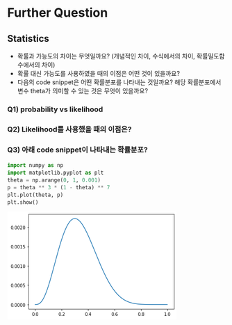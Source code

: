 # Further Question

## Statistics
- 확률과 가능도의 차이는 무엇일까요? (개념적인 차이, 수식에서의 차이, 확률밀도함수에서의 차이)
- 확률 대신 가능도를 사용하였을 때의 이점은 어떤 것이 있을까요?
- 다음의 code snippet은 어떤 확률분포를 나타내는 것일까요? 해당 확률분포에서 변수 theta가 의미할 수 있는 것은 무엇이 있을까요?

### Q1) probability vs likelihood

### Q2) Likelihood를 사용했을 때의 이점은?

### Q3) 아래 code snippet이 나타내는 확률분포?
```python
import numpy as np
import matplotlib.pyplot as plt
theta = np.arange(0, 1, 0.001)
p = theta ** 3 * (1 - theta) ** 7
plt.plot(theta, p)
plt.show()
```
![img](../../../assets/img/u-stage/statistics.PNG)
